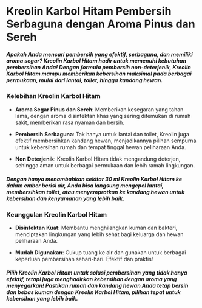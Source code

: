 # Kreolin Karbol Hitam Pembersih Serbaguna dengan Aroma Pinus dan Sereh

##### Apakah Anda mencari pembersih yang efektif, serbaguna, dan memiliki aroma segar? **Kreolin Karbol Hitam** hadir untuk memenuhi kebutuhan pembersihan Anda! Dengan formula pembersih non-deterjenik, Kreolin Karbol Hitam mampu memberikan kebersihan maksimal pada berbagai permukaan, mulai dari lantai, toilet, hingga kandang hewan.

### Kelebihan Kreolin Karbol Hitam

- **Aroma Segar Pinus dan Sereh**: Memberikan kesegaran yang tahan lama, dengan aroma disinfektan khas yang sering ditemukan di rumah sakit, memberikan rasa nyaman dan bersih.

- **Pembersih Serbaguna**: Tak hanya untuk lantai dan toilet, Kreolin juga efektif membersihkan kandang hewan, menjadikannya pilihan sempurna untuk kebersihan rumah dan tempat tinggal hewan peliharaan Anda.

- **Non Deterjenik**: Kreolin Karbol Hitam tidak mengandung deterjen, sehingga aman untuk berbagai permukaan dan lebih ramah lingkungan.

##### Dengan hanya menambahkan sekitar 30 ml Kreolin Karbol Hitam ke dalam ember berisi air, Anda bisa langsung mengepel lantai, membersihkan toilet, atau menyemprotkan ke kandang hewan untuk kebersihan dan kenyamanan yang lebih baik.

### Keunggulan Kreolin Karbol Hitam

- **Disinfektan Kuat**: Membantu menghilangkan kuman dan bakteri, menciptakan lingkungan yang lebih sehat bagi keluarga dan hewan peliharaan Anda.

- **Mudah Digunakan**: Cukup tuang ke air dan gunakan untuk berbagai keperluan pembersihan sehari-hari. Efektif dan praktis!

##### Pilih Kreolin Karbol Hitam untuk solusi pembersihan yang tidak hanya efektif, tetapi juga menghadirkan kebersihan dengan aroma yang menyegarkan! Pastikan rumah dan kandang hewan Anda tetap bersih dan bebas kuman dengan Kreolin Karbol Hitam, pilihan tepat untuk kebersihan yang lebih baik.
